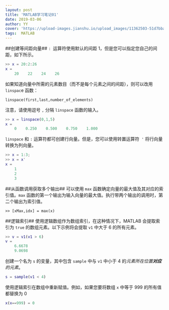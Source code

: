 ```yaml
---
layout: post
title: 'MATLAB学习笔记01'
date: 2019-03-06
author: YY
cover: 'https://upload-images.jianshu.io/upload_images/11362503-51d7bba8c30d8c4b.png'
tags:  MATLAB 
---
```

##创建等间距向量##
`: `运算符使用默认的间距 1，但是您可以指定您自己的间距，如下所示。
```matlab
>> x = 20:2:26
x = 
    20    22    24    26
```

如果知道向量中所需的元素数目（而不是每个元素之间的间距），则可以改用 `linspac`e 函数：

`linspace(first,last,number_of_elements)`

注意，请使用逗号 `,` 分隔 `linspace` 函数的输入。
```matlab
>> x = linspace(0,1,5)
x = 
    0    0.250    0.500    0.750    1.000
```
`linspace` 和 `:` 运算符都可创建行向量。但是，您可以使用转置运算符` '` 将行向量转换为列向量。
```matlab
>> x = 1:3;
>> x = x'
x = 
    1
    2
    3
```

##从函数调用获取多个输出##
可以使用 `max` 函数确定向量的最大值及其对应的索引值。`max` 函数的第一个输出为输入向量的最大值。执行带两个输出的调用时，第二个输出为索引值。
```matalb
>> [xMax,idx] = max(x)
```

##逻辑索引##
使用逻辑数组作为数组索引，在这种情况下，MATLAB 会提取索引为 `true` 的数组元素。以下示例将会提取 `v1` 中大于 6 的所有元素。
```matlab
>> v = v1(v1 > 6)
v =
    6.6678
    9.0698
```

创建一个名为 `s` 的变量，其中包含 `sample` 中与 `v1` 中小于 4 的*元素所在位置**对应**的元素*。
```matlab
s = sample(v1 < 4)
```

使用逻辑索引在数组中重新赋值。例如，如果您要将数组 `x` 中等于 999 的所有值都替换为 0
```matlab
x(x==999) = 0
```